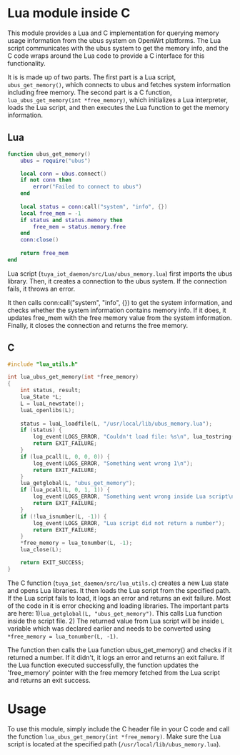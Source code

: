 # Lua module inside C

This module provides a Lua and C implementation for querying memory usage information from the ubus system on OpenWrt platforms. The Lua script communicates with the ubus system to get the memory info, and the C code wraps around the Lua code to provide a C interface for this functionality.

It is is made up of two parts. The first part is a Lua script, `ubus_get_memory()`, which connects to ubus and fetches system information including free memory. The second part is a C function, `lua_ubus_get_memory(int *free_memory)`, which initializes a Lua interpreter, loads the Lua script, and then executes the Lua function to get the memory information.

## Lua

```lua
function ubus_get_memory()
    ubus = require("ubus")

    local conn = ubus.connect()
    if not conn then
        error("Failed to connect to ubus")
    end
    
    local status = conn:call("system", "info", {})
    local free_mem = -1
    if status and status.memory then
        free_mem = status.memory.free
    end
    conn:close()
    
    return free_mem
end
```

Lua script (`tuya_iot_daemon/src/Lua/ubus_memory.lua`) first imports the ubus library. Then, it creates a connection to the ubus system. If the connection fails, it throws an error.

It then calls conn:call("system", "info", {}) to get the system information, and checks whether the system information contains memory info. If it does, it updates free_mem with the free memory value from the system information. Finally, it closes the connection and returns the free memory.

## C

```c
#include "lua_utils.h"

int lua_ubus_get_memory(int *free_memory)
{
    int status, result;
	lua_State *L;
	L = luaL_newstate();
	luaL_openlibs(L);
    
	status = luaL_loadfile(L, "/usr/local/lib/ubus_memory.lua");
	if (status) {
		log_event(LOGS_ERROR, "Couldn't load file: %s\n", lua_tostring(L, -1));
		return EXIT_FAILURE;
	}
	if (lua_pcall(L, 0, 0, 0)) {
		log_event(LOGS_ERROR, "Something went wrong 1\n");
        return EXIT_FAILURE;
	}
    lua_getglobal(L, "ubus_get_memory");
	if (lua_pcall(L, 0, 1, 1)) {
		log_event(LOGS_ERROR, "Something went wrong inside Lua script\n");
        return EXIT_FAILURE;
	}
    if (!lua_isnumber(L, -1)) {
        log_event(LOGS_ERROR, "Lua script did not return a number");
        return EXIT_FAILURE;
    }
    *free_memory = lua_tonumber(L, -1);
	lua_close(L);

    return EXIT_SUCCESS;
}
```

The C function (`tuya_iot_daemon/src/lua_utils.c`) creates a new Lua state and opens Lua libraries. It then loads the Lua script from the specified path. If the Lua script fails to load, it logs an error and returns an exit failure. Most of the code in it is error checking and loading libraries. The important parts are here: 1)`lua_getglobal(L, "ubus_get_memory")`. This calls Lua function inside the script file. 2) The returned value from Lua script will be inside `L` variable which was declared earlier and needs to be converted using `*free_memory = lua_tonumber(L, -1)`. 

The function then calls the Lua function ubus_get_memory() and checks if it returned a number. If it didn't, it logs an error and returns an exit failure. If the Lua function executed successfully, the function updates the 'free_memory' pointer with the free memory fetched from the Lua script and returns an exit success.

# Usage

To use this module, simply include the C header file in your C code and call the function `lua_ubus_get_memory(int *free_memory)`. Make sure the Lua script is located at the specified path (`/usr/local/lib/ubus_memory.lua`).
